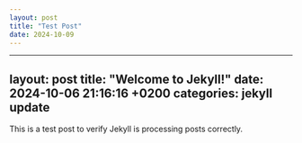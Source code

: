 ```yaml
---
layout: post
title: "Test Post"
date: 2024-10-09
---
```


---
layout: post
title:  "Welcome to Jekyll!"
date:   2024-10-06 21:16:16 +0200
categories: jekyll update
---

This is a test post to verify Jekyll is processing posts correctly.